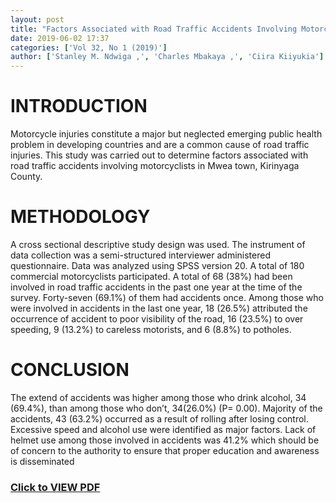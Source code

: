 ```yaml
---
layout: post
title: "Factors Associated with Road Traffic Accidents Involving Motorcyclists in Mwea Town, Kirinyaga County, Kenya"
date: 2019-06-02 17:37
categories: ['Vol 32, No 1 (2019)']
author: ['Stanley M. Ndwiga ,', 'Charles Mbakaya ,', 'Ciira Kiiyukia']
---
```


# INTRODUCTION
Motorcycle injuries constitute a major but neglected emerging public health problem in
developing countries and are a common cause of road traffic injuries. This study was carried out
to determine factors associated with road traffic accidents involving motorcyclists in Mwea town,
Kirinyaga County.
# METHODOLOGY
A cross sectional descriptive study design was used. The instrument of data collection was
a semi-structured interviewer administered questionnaire. Data was analyzed using SPSS version
20. A total of 180 commercial motorcyclists participated.
A total of 68 (38%) had been involved in road traffic accidents in the past one year at
the time of the survey. Forty-seven (69.1%) of them had accidents once. Among those who were
involved in accidents in the last one year, 18 (26.5%) attributed the occurrence of accident to poor
visibility of the road, 16 (23.5%) to over speeding, 9 (13.2%) to careless motorists, and 6 (8.8%) to
potholes.
# CONCLUSION
The extend of accidents was higher among those who drink alcohol, 34 (69.4%), than
among those who don’t, 34(26.0%) (P= 0.00). Majority of the accidents, 43 (63.2%) occurred as
a result of rolling after losing control. Excessive speed and alcohol use were identified as major
factors. Lack of helmet use among those involved in accidents was 41.2% which should be of
concern to the authority to ensure that proper education and awareness is disseminated

### [Click to VIEW PDF]({{site.url}}/assets/184954-470517-1-SM.pdf)